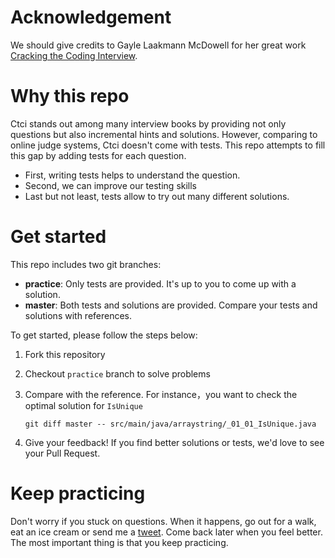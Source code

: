 # Acknowledgement
We should give credits to Gayle Laakmann McDowell for her great work [Cracking the Coding Interview](http://amzn.to/2zTpjdP). 

# Why this repo
Ctci stands out among many interview books by providing not only questions but also incremental hints and solutions. 
However, comparing to online judge systems, Ctci doesn't come with tests. This repo attempts to fill this gap by adding tests for each question. 
- First, writing tests helps to understand the question.
- Second, we can improve our testing skills
- Last but not least, tests allow to try out many different solutions.

# Get started

This repo includes two git branches:
- **practice**: Only tests are provided. It's up to you to come up with a solution.
- **master**: Both tests and solutions are provided. Compare your tests and solutions with references.

To get started, please follow the steps below:
1. Fork this repository
2. Checkout `practice` branch to solve problems
3. Compare with the reference. For instance，you want to check the optimal solution for `IsUnique`

    ```git diff master -- src/main/java/arraystring/_01_01_IsUnique.java```

4. Give your feedback! If you find better solutions or tests, we'd love to see your Pull Request. 
    
# Keep practicing

Don't worry if you stuck on questions. When it happens, go out for a walk, eat an ice cream
or send me a [tweet](https://twitter.com/mhuiwang). Come back later when you feel better. The most important thing is that you keep practicing.
